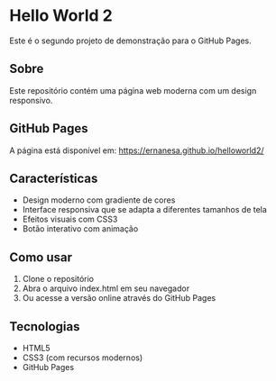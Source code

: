 # Hello World 2

Este é o segundo projeto de demonstração para o GitHub Pages.

## Sobre

Este repositório contém uma página web moderna com um design responsivo.

## GitHub Pages

A página está disponível em: https://ernanesa.github.io/helloworld2/

## Características

- Design moderno com gradiente de cores
- Interface responsiva que se adapta a diferentes tamanhos de tela
- Efeitos visuais com CSS3
- Botão interativo com animação

## Como usar

1. Clone o repositório
2. Abra o arquivo index.html em seu navegador
3. Ou acesse a versão online através do GitHub Pages

## Tecnologias

- HTML5
- CSS3 (com recursos modernos)
- GitHub Pages